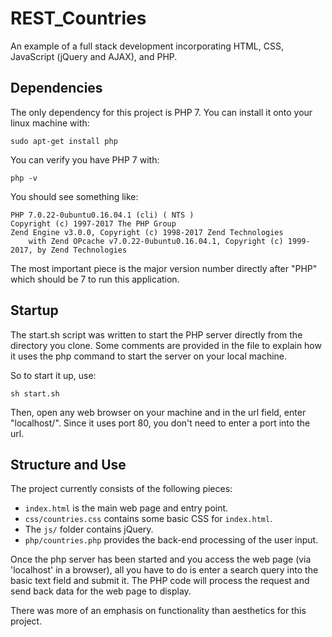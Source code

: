 # REST_Countries
An example of a full stack development incorporating HTML, CSS, JavaScript (jQuery and AJAX), and PHP.

## Dependencies
The only dependency for this project is PHP 7. You can install it onto your linux machine with:
```
sudo apt-get install php
```

You can verify you have PHP 7 with:
```
php -v
```

You should see something like:
```
PHP 7.0.22-0ubuntu0.16.04.1 (cli) ( NTS )
Copyright (c) 1997-2017 The PHP Group
Zend Engine v3.0.0, Copyright (c) 1998-2017 Zend Technologies
    with Zend OPcache v7.0.22-0ubuntu0.16.04.1, Copyright (c) 1999-2017, by Zend Technologies
```

The most important piece is the major version number directly after "PHP" which should be 7 to run this application.

## Startup
The start.sh script was written to start the PHP server directly from the directory you clone. Some comments are provided in the file to explain how it uses the php command to start the server on your local machine.

So to start it up, use:
```
sh start.sh
```

Then, open any web browser on your machine and in the url field, enter "localhost/". Since it uses port 80, you don't need to enter a port into the url.

## Structure and Use
The project currently consists of the following pieces:
- ```index.html``` is the main web page and entry point.
- ```css/countries.css``` contains some basic CSS for ```index.html```.
- The ```js/``` folder contains jQuery.
- ```php/countries.php``` provides the back-end processing of the user input.

Once the php server has been started and you access the web page (via 'localhost' in a browser), all you have to do is enter a search query into the basic text field and submit it. The PHP code will process the request and send back data for the web page to display.

There was more of an emphasis on functionality than aesthetics for this project.

